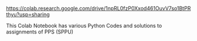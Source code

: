 https://colab.research.google.com/drive/1npRL0fzP0Xxod461OuvV7so1BtPRthyu?usp=sharing

This Colab Notebook has various Python Codes and solutions to assignments of PPS (SPPU)
